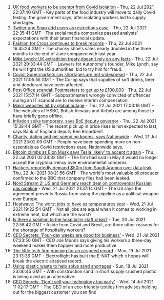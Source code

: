1. [UK food workers to be exempt from Covid isolation](https://www.bbc.co.uk/news/business-57937342) - Thu, 22 Jul 2021 22:37:40 GMT - Key parts of the food industry will move to daily Covid testing, the government says, after isolating workers led to supply shortages.
2. [Twitter and Snap add users as restrictions ease](https://www.bbc.co.uk/news/business-57935258) - Thu, 22 Jul 2021 22:35:41 GMT - The social media companies passed analysts' expectations with their latest financial update.
3. [Fashion for Crocs continues to break records](https://www.bbc.co.uk/news/business-57935256) - Thu, 22 Jul 2021 16:45:24 GMT - The chunky shoe's sales nearly doubled in the three months to the end of June compared with last year.
4. [Mike Lynch: UK extradition treaty doesn't rely on any facts](https://www.bbc.co.uk/news/business-57933718) - Thu, 22 Jul 2021 20:33:44 GMT - Lawyers for Autonomy's founder, Mike Lynch, say he will fight the US authorities' bid to try him for fraud.
5. [Covid: Supermarkets say shortages are not widespread](https://www.bbc.co.uk/news/uk-57924264) - Thu, 22 Jul 2021 17:05:55 GMT - The Co-op says that supplies of soft drinks, beer and deodorant have been affected.
6. [Post Office scandal: Postmasters to get up to £100,000](https://www.bbc.co.uk/news/business-57928397) - Thu, 22 Jul 2021 15:57:14 GMT - Subpostmasters wrongly convicted of offences during an IT scandal are to receive interim compensation.
7. [Major websites hit by global outage](https://www.bbc.co.uk/news/technology-57929544) - Thu, 22 Jul 2021 17:03:18 GMT - The websites of HSBC, British Airways and Airbnb are among those to have briefly gone offline.
8. [Inflation spike temporary, says BoE deputy governor](https://www.bbc.co.uk/news/business-57922199) - Thu, 22 Jul 2021 15:39:44 GMT - The recent pick up in price rises is not expected to last, says Bank of England deputy Ben Broadbent.
9. [Charity, dating and pet spending booms, says Nationwide](https://www.bbc.co.uk/news/business-57907867) - Wed, 21 Jul 2021 23:02:09 GMT - People have been spending more on non-essentials as Covid restrictions ease, Nationwide says.
10. [Bitcoin climbs as Elon Musk says Tesla 'likely' to accept it again](https://www.bbc.co.uk/news/business-57924354) - Thu, 22 Jul 2021 02:38:32 GMT - The firm had said in May it would no longer accept the cryptocurrency over environmental concerns.
11. [Hackers reportedly demand $50m from Saudi Aramco over data leak](https://www.bbc.co.uk/news/business-57924355) - Thu, 22 Jul 2021 08:21:56 GMT - The world's most valuable oil producer confirmed to the BBC that company files had been leaked.
12. [Nord Stream 2: US and Germany reach deal on controversial Russian gas pipeline](https://www.bbc.co.uk/news/world-europe-57923655) - Wed, 21 Jul 2021 21:37:14 GMT - The US says the agreement prevents Russia from using the pipeline as a political weapon over Europe.
13. [Heatwave: The worst jobs to have as temperatures soar](https://www.bbc.co.uk/news/uk-wales-57914904) - Wed, 21 Jul 2021 19:22:54 GMT - Not all jobs are equal when it comes to working in extreme heat, but which are the worst?
14. [Is there a solution to the hospitality staff crisis?](https://www.bbc.co.uk/news/business-57817775) - Tue, 20 Jul 2021 22:58:42 GMT - Aside from Covid and Brexit, are there other reasons for the shortage of hospitality workers?
15. [CEO Secrets: 'Four-day weeks are good for business'](https://www.bbc.co.uk/news/business-57894093) - Wed, 21 Jul 2021 07:23:50 GMT - CEO Joe Munns says giving his workers a three-day weekend makes them happier and more productive.
16. [The little tech firm gunning for an airspeed record](https://www.bbc.co.uk/news/business-57747128) - Mon, 19 Jul 2021 23:13:36 GMT - Electroflight has built the E-NXT which it hopes will break the electric airspeed record.
17. [Using plastic waste to help solve sand shortages](https://www.bbc.co.uk/news/business-57832425) - Sun, 18 Jul 2021 23:06:45 GMT - With construction sand in short supply crushed plastic is being used as an alternative.
18. [CEO Secrets: 'Don't sell your technology too early'](https://www.bbc.co.uk/news/business-57805207) - Wed, 14 Jul 2021 11:02:17 GMT - The CEO of an eco-friendly textiles firm advises holding out for the biggest customer you can find
